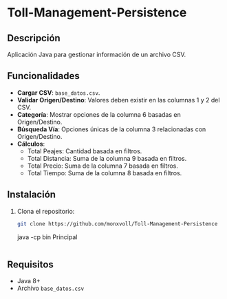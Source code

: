 # Toll-Management-Persistence

## Descripción
Aplicación Java para gestionar información de un archivo CSV.

## Funcionalidades
- **Cargar CSV**: `base_datos.csv`.
- **Validar Origen/Destino**: Valores deben existir en las columnas 1 y 2 del CSV.
- **Categoría**: Mostrar opciones de la columna 6 basadas en Origen/Destino.
- **Búsqueda Vía**: Opciones únicas de la columna 3 relacionadas con Origen/Destino.
- **Cálculos**:
  - Total Peajes: Cantidad basada en filtros.
  - Total Distancia: Suma de la columna 9 basada en filtros.
  - Total Precio: Suma de la columna 7 basada en filtros.
  - Total Tiempo: Suma de la columna 8 basada en filtros.

## Instalación
1. Clona el repositorio:
    ```sh
    git clone https://github.com/monxvoll/Toll-Management-Persistence
    ```

    java -cp bin Principal
    ```

## Requisitos
- Java 8+
- Archivo `base_datos.csv`
